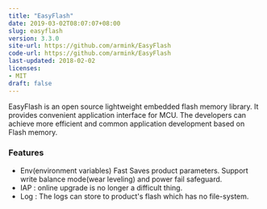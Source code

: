 ```yaml
---
title: "EasyFlash"
date: 2019-03-02T08:07:07+08:00
slug: easyflash
version: 3.3.0
site-url: https://github.com/armink/EasyFlash
code-url: https://github.com/armink/EasyFlash
last-updated: 2018-02-02
licenses: 
- MIT
draft: false
---
```


EasyFlash is an open source lightweight embedded flash memory library. It provides convenient application interface for MCU. The developers can achieve more efficient and common application development based on Flash memory. 

<!--more-->

### Features
- Env(environment variables) Fast Saves product parameters. Support write balance mode(wear leveling) and power fail safeguard.
- IAP : online upgrade is no longer a difficult thing.
- Log : The logs can store to product's flash which has no file-system.
